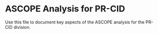# ASCOPE Analysis for PR-CID

Use this file to document key aspects of the ASCOPE analysis for the PR-CID division.
